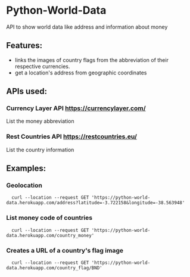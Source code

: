 # Python-World-Data

API to show world data like address and information about money

## Features:

- links the images of country flags from the abbreviation of their respective currencies.
- get a location's address from geographic coordinates

## APIs used:

### Currency Layer API https://currencylayer.com/

List the money abbreviation

### Rest Countries API https://restcountries.eu/

List the country information


## Examples:

### Geolocation

      curl --location --request GET 'https://python-world-data.herokuapp.com/address?latitude=-3.722158&longitude=-38.563948'
      
### List money code of countries 

      curl --location --request GET 'https://python-world-data.herokuapp.com/country_money'
      
### Creates a URL of a country's flag image

      curl --location --request GET 'https://python-world-data.herokuapp.com/country_flag/BND'
